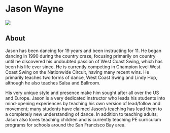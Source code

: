 # Jason Wayne
<img src="https://s1dancefest.s3.amazonaws.com/Jason%20Wayne.jpg?placekitten" />

## About
Jason has been dancing for 19 years and been instructing for 11. He began dancing in 1990 during the country craze, focusing primarily on country until he discovered his undoubted passion of West Coast Swing, which has been his life ever since. He is currently competing in Champion level West Coast Swing on the Nationwide Circuit, having many recent wins.  He primarily teaches two forms of dance, West Coast Swing and Lindy Hop, although he also teaches Salsa and Ballroom.

His very unique style and presence make him sought after all over the US and Europe.  Jason is a very dedicated instructor who leads his students into mind-opening experiences by teaching his own version of lead/follow and movement; many students have claimed Jason’s teaching has lead them to a completely new understanding of dance. In addition to teaching adults, Jason also loves teaching children and is currently teaching PE curriculum programs for schools around the San Francisco Bay area.